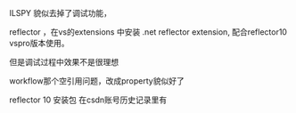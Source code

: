 ILSPY 貌似去掉了调试功能，

reflector ，在vs的extensions 中安装 .net reflector extension, 配合reflector10 vspro版本使用。

但是调试过程中效果不是很理想

workflow那个空引用问题，改成property貌似好了

reflector 10 安装包 在csdn账号历史记录里有

